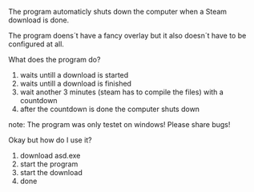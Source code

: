 The program automaticly shuts down the computer when a Steam download is done.

The program doens´t have a fancy overlay but it also doesn´t have to be configured at all.

What does the program do?
1. waits untill a download is started
2. waits untill a download is finished
3. wait another 3 minutes (steam has to compile the files) with a countdown
4. after the countdown is done the computer shuts down

note:
The program was only testet on windows!
Please share bugs!

Okay but how do I use it?
1. download asd.exe
2. start the program
3. start the download
4. done
